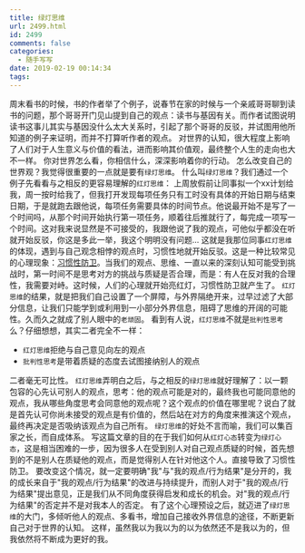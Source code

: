 ```yaml
---
title: 绿灯思维
url: 2499.html
id: 2499
comments: false
categories:
  - 随手写写
date: 2019-02-19 00:14:34
tags:
---
```


周末看书的时候，书的作者举了个例子，说春节在家的时候与一个亲戚哥哥聊到读书的问题，那个哥哥开门见山提到自己的观点：读书与基因有关。而作者试图说明读书这事儿其实与基因没什么太大关系时，引起了那个哥哥的反驳，并试图用他所知道的例子来证明，而并不打算听作者的观点。 对世界的认知，很大程度上影响了人们对于人生意义与价值的看法，进而影响其价值观，最终整个人生的走向也大不一样。 你对世界怎么看，你相信什么，深深影响着你的行动。 怎么改变自己的世界观？我觉得很重要的一点就是要有`绿灯思维`。 什么叫`绿灯思维`？我们通过一个例子先看看与之相反的更容易理解的`红灯思维`： 上周放假前让同事拟一个xx计划给我，周一按时给我了，但我打开发现每项任务只有工时没有具体的开始日期与结束日期，于是就跑去跟他说，每项任务需要具体的时间节点。他说最开始不是写了一个时间吗，从那个时间开始执行第一项任务，顺着往后推就行了，每完成一项写一个时间。这对我来说显然是不可接受的，我跟他说了我的观点，可他似乎都没在听就开始反驳，你这是多此一举，我这个明明没有问题... 这就是我那位同事`红灯思维`的体现，遇到与自己观念相悖的观点时，习惯性地就开始反驳。这是一种比较常见的心理现象：[习惯性防卫](https://baike.baidu.com/item/%E4%B9%A0%E6%83%AF%E6%80%A7%E9%98%B2%E5%8D%AB/6818067)。当我们的观点、思维、一直以来的深刻认知可能受到挑战时，第一时间不是思考对方的挑战与质疑是否合理，而是：有人在反对我的合理性，我需要对峙。这时候，人们的心理就开始亮红灯，习惯性防卫就产生了。 `红灯思维`的结果，就是把我们自己设置了一个屏障，与外界隔绝开来，过早过滤了大部分信息，让我们只能学到或利用到一小部分外界信息，阻碍了思维的开阔的可能性。久而久之就成了别人眼中的`老顽固`。 看到有人说，`红灯思维`不就是`批判性思考`么？仔细想想，其实二者完全不一样：

*   `红灯思维`拒绝与自己意见向左的观点
*   `批判性思考`是带着质疑的态度去试图接纳别人的观点

二者毫无可比性。 `红灯思维`弄明白之后，与之相反的`绿灯思维`就好理解了：以一颗包容的心先认可别人的观点，思考：他的观点可能是对的，最终我也可能同意他的观点，我从哪些角度思考会同意他的观点呢？这个观点的价值在哪里呢？说白了就是首先认可你尚未接受的观点是有价值的，然后站在对方的角度来推演这个观点，最终再决定是否吸纳该观点为自己所有。 `绿灯思维`的好处不言而喻，我们可以集百家之长，而自成体系。 写这篇文章的目的在于我们如何从`红灯心态`转变为`绿灯心态`，这是相当困难的一步，因为很多人在受到别人对自己观点质疑的时候，首先想到的不是别人在质疑他的观点，而是觉得别人在针对他这个人。直接导致了习惯性防卫。 要改变这个情况，就一定要明确"我"与"我的观点/行为结果"是分开的，我的成长来自于"我的观点/行为结果"的改进与持续提升，而别人对于"我的观点/行为结果"提出意见，正是我们从不同角度获得启发和成长的机会。对"我的观点/行为结果"的否定并不是对我本人的否定。 有了这个心理预设之后，就迈进了`绿灯思维`的大门，多倾听他人的观点、多看书，增加自己接收外界信息的途径，不断更新自己对于世界的认知。 这样，虽然我以为我以为的以为依然还不是我以为的，但我依然将不断成为更好的我。